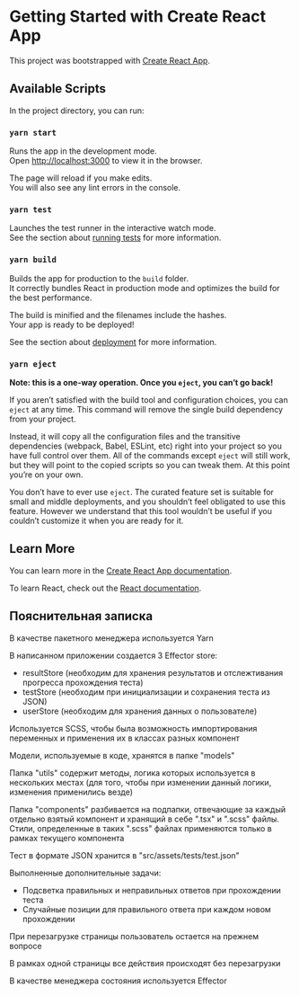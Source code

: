 # Getting Started with Create React App

This project was bootstrapped with [Create React App](https://github.com/facebook/create-react-app).

## Available Scripts

In the project directory, you can run:

### `yarn start`

Runs the app in the development mode.\
Open [http://localhost:3000](http://localhost:3000) to view it in the browser.

The page will reload if you make edits.\
You will also see any lint errors in the console.

### `yarn test`

Launches the test runner in the interactive watch mode.\
See the section about [running tests](https://facebook.github.io/create-react-app/docs/running-tests) for more information.

### `yarn build`

Builds the app for production to the `build` folder.\
It correctly bundles React in production mode and optimizes the build for the best performance.

The build is minified and the filenames include the hashes.\
Your app is ready to be deployed!

See the section about [deployment](https://facebook.github.io/create-react-app/docs/deployment) for more information.

### `yarn eject`

**Note: this is a one-way operation. Once you `eject`, you can’t go back!**

If you aren’t satisfied with the build tool and configuration choices, you can `eject` at any time. This command will remove the single build dependency from your project.

Instead, it will copy all the configuration files and the transitive dependencies (webpack, Babel, ESLint, etc) right into your project so you have full control over them. All of the commands except `eject` will still work, but they will point to the copied scripts so you can tweak them. At this point you’re on your own.

You don’t have to ever use `eject`. The curated feature set is suitable for small and middle deployments, and you shouldn’t feel obligated to use this feature. However we understand that this tool wouldn’t be useful if you couldn’t customize it when you are ready for it.

## Learn More

You can learn more in the [Create React App documentation](https://facebook.github.io/create-react-app/docs/getting-started).

To learn React, check out the [React documentation](https://reactjs.org/).

## Пояснительная записка

В качестве пакетного менеджера используется Yarn

В написанном приложении создается 3 Effector store:

-   resultStore (необходим для хранения результатов и отслежтивания прогресса прохождения теста)
-   testStore (необходим при инициализации и сохранения теста из JSON)
-   userStore (необходим для хранения данных о пользователе)

Используется SCSS, чтобы была возможность импортирования переменных и применения их в классах разных компонент

Модели, используемые в коде, хранятся в папке "models"

Папка "utils" содержит методы, логика которых используется в нескольких местах (для
того, чтобы при изменении данный логики, изменения применились везде)

Папка "components" разбивается на подпапки, отвечающие за каждый отдельно взятый компонент
и хранящий в себе ".tsx" и ".scss" файлы. Стили, определенные в таких ".scss" файлах
применяются только в рамках текущего компонента

Тест в формате JSON хранится в "src/assets/tests/test.json"

Выполненные дополнительные задачи:

-   Подсветка правильных и неправильных ответов при прохождении теста
-   Случайные позиции для правильного ответа при каждом новом прохождении

При перезагрузке страницы пользователь остается на прежнем вопросе

В рамках одной страницы все действия происходят без перезагрузки

В качестве менеджера состояния используется Effector
